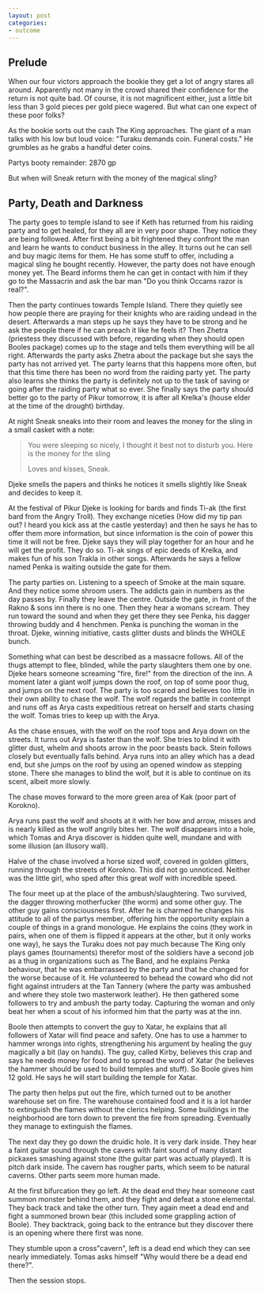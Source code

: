 ```yaml
---
layout: post
categories:
- outcome
---
```


## Prelude
When our four victors approach the bookie they get a lot of angry stares all around. Apparently not many in the crowd shared their confidence for the return is not quite bad. Of course, it is not magnificent either, just a little bit less than 3 gold pieces per gold piece wagered. But what can one expect of these poor folks?

As the bookie sorts out the cash The King approaches. The giant of a man talks with his low but loud voice: "Turaku demands coin. Funeral costs." He grumbles as he grabs a handful deter coins.

Partys booty remainder: 2870 gp

But when will Sneak return with the money of the magical sling?

## Party, Death and Darkness
The party goes to temple island to see if Keth has returned from his raiding party and to get healed, for they all are in very poor shape. They notice they are being followed. After first being a bit frightened they confront the man and learn he wants to conduct business in the alley. It turns out he can sell and buy magic items for them. He has some stuff to offer, including a magical sling he bought recently.  However, the party does not have enough money yet. The Beard informs them he can get in contact with him if they go to the Massacrin and ask the bar man "Do you think Occams razor is real?".

Then the party continues towards Temple Island. There they quietly see how people there are praying for their knights who are raiding undead in the desert. Afterwards a man steps up he says they have to be strong and he ask the people there if he can preach it like he feels it? Then Zhetra (priestess they discussed with before, regarding when they should open Booles package) comes up to the stage and tells them everything will be all right. Afterwards the party asks Zhetra about the package but she says the party has not arrived yet. The party learns that this happens more often, but that this time there has been no word from the raiding party yet. The party also learns she thinks the party is definitely not up to the task of saving or going after the raiding party what so ever. She finally says the party should better go to the party of Pikur tomorrow, it is after all Krelka's (house elder at the time of the drought) birthday.

At night Sneak sneaks into their room and leaves the money for the sling in a small casket with a note:

> You were sleeping so nicely, I thought it best not to disturb you. Here is the money for the sling 
>
> Loves and kisses, Sneak. 

Djeke smells the papers and thinks he notices it smells slightly like Sneak and decides to keep it.

At the festival of Pikur Djeke is looking for bards and finds Ti-ak (the first bard from the Angry Troll).  They exchange niceties (How did my tip pan out? I heard you kick ass at the castle yesterday)  and then he says he has to offer them more information, but since information is the coin of power this time it will not be free. Djeke says they will play together for an hour and he will get the profit. They do so. Ti-ak sings of epic deeds of Krelka, and makes fun of his son Trakla in other songs. Afterwards he says a fellow named Penka is waiting outside the gate for them.

The party parties on. Listening to a speech of Smoke at the main square. And they notice some shroom users. The addicts gain in numbers as the day passes by. Finally they leave the centre. Outside the gate, in front of the Rakno & sons inn there is no one. Then they hear a womans scream. They run toward the sound and when they get there they see Penka, his dagger throwing buddy and 4 henchmen. Penka is punching the woman in the throat. Djeke, winning initiative, casts glitter dusts and blinds the WHOLE bunch.

Something what can best be described as a massacre follows. All of the thugs attempt to flee, blinded, while the party slaughters them one by one. Djeke hears someone screaming "fire, fire!" from the direction of the inn. A moment later a giant wolf jumps down the roof, on top of some poor thug, and jumps on the next roof. The party is too scared and believes too little in their own ability to chase the wolf. The wolf regards the battle in contempt and runs off as Arya casts expeditious retreat on herself and starts chasing the wolf. Tomas tries to keep up with the Arya.

As the chase ensues, with the wolf on the roof tops and Arya down on the streets. It turns out Arya is faster than the wolf. She tries to blind it with glitter dust, whelm and shoots arrow in the poor beasts back. Stein follows closely but eventually falls behind. Arya runs into an alley which has a dead end, but she jumps on the roof by using an opened window as stepping stone. There she manages to blind the wolf, but it is able to continue on its scent, albeit more slowly.

The chase moves forward to the more green area of Kak (poor part of Korokno).

Arya runs past the wolf and shoots at it with her bow and arrow, misses and is nearly killed as the wolf angrily bites her. The wolf disappears into a hole, which Tomas and Arya discover is hidden quite well, mundane and with some illusion (an illusory wall).

Halve of the chase involved a horse sized wolf, covered in golden glitters, running through the streets of Korokno. This did not go unnoticed. Neither was the little girl, who sped after this great wolf with incredible speed.

The four meet up at the place of the ambush/slaughtering. Two survived, the dagger throwing motherfucker (the worm) and some other guy. The other guy gains consciousness first. After he is charmed he changes his attitude to all of the partys member, offering him the opportunity explain a couple of things in a grand monologue. He explains the coins (they work in pairs, when one of them is flipped it appears at the other, but it only works one way), he says the Turaku does not pay much because The King only plays games (tournaments) therefor most of the soldiers have a second job as a thug in organizations such as The Band, and he explains Penka behaviour, that he was embarrassed by the party and that he changed for the worse because of it. He volunteered to behead the coward who did not fight against intruders at the Tan Tannery (where the party was ambushed and where they stole two masterwork leather). He then gathered some followers to try and ambush the party today. Capturing the woman and only beat her when a scout of his informed him that the party was at the inn.

Boole then attempts to convert the guy to Xatar, he explains that all followers of Xatar will find peace and safety. One has to use a hammer to hammer wrongs into rights, strengthening his argument by healing the guy magically a bit (lay on hands). The guy, called Kirby, believes this crap and says he needs money for food and to spread the word of Xatar (he believes the hammer should be used to build temples and stuff). So Boole gives him 12 gold. He says he will start building the temple for Xatar.

The party then helps put out the fire, which turned out to be another warehouse set on fire. The warehouse contained food and it is a lot harder to extinguish the flames without the clerics helping. Some buildings in the neighborhood are torn down to prevent the fire from spreading. Eventually they manage to extinguish the flames.

The next day they go down the druidic hole. It is very dark inside. They hear a faint guitar sound through the cavers with faint sound of many distant pickaxes smashing against stone (the guitar part was actually played). It is pitch dark inside. The cavern has rougher parts, which seem to be natural caverns. Other parts seem more human made.

At the first bifurcation they go left. At the dead end they hear someone cast summon monster behind them, and they fight and defeat a stone elemental. They back track and take the other turn. They again meet a dead end and fight a summoned brown bear (this included some grappling action of Boole). They backtrack, going back to the entrance but they discover there is an opening where there first was none.

They stumble upon a cross"cavern", left is a dead end which they can see nearly immediately. Tomas asks himself "Why would there be a dead end there?".

Then the session stops.
